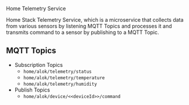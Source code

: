 Home Telemetry Service

Home Stack Telemetry Service, which is a microservice that collects data from various sensors by listening MQTT Topics and processes it and transmits command to a sensor by publishing to a MQTT Topic.
## MQTT Topics
- Subscription Topics
  - `home/alok/telemetry/status`
  - `home/alok/telemetry/temperature`
  - `home/alok/telemetry/humidity`
- Publish Topics
  - `home/alok/device/<<deviceId>>/command`